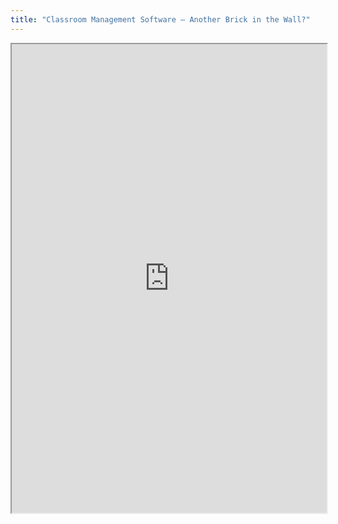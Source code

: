 ```yaml
---
title: "Classroom Management Software – Another Brick in the Wall?"
---
```



<iframe height="750" width="100%" src="https://ewelton.github.io/ktest/wiki.html#Classroom%20Management%20Software%20%E2%80%93%20Another%20Brick%20in%20the%20Wall?"></iframe>
